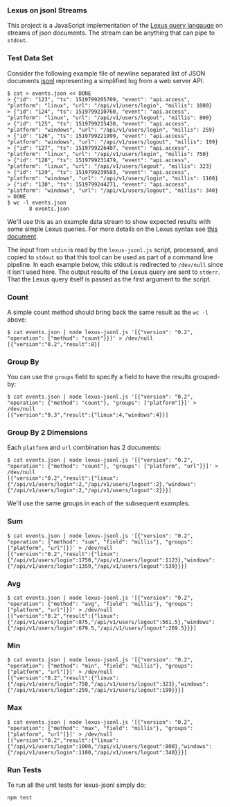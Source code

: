 ### Lexus on jsonl Streams

This project is a JavaScript implementation of the [Lexus query langauge](https://github.com/appcelerator/lexus) on streams of json documents. The stream can be anything that can pipe to `stdout`.

### Test Data Set

Consider the following example file of newline separated list of JSON documents [jsonl](http://jsonlines.org/) representing a simplified log from a web server API.

```
$ cat > events.json << DONE
> {"id": "123", "ts": 1519799205709, "event": "api.access", "platform": "linux", "url": "/api/v1/users/login", "millis": 1000}
> {"id": "124", "ts": 1519799210760, "event": "api.access", "platform": "linux", "url": "/api/v1/users/logout", "millis": 800}
> {"id": "125", "ts": 1519799215430, "event": "api.access", "platform": "windows", "url": "/api/v1/users/login", "millis": 259}
> {"id": "126", "ts": 1519799221999, "event": "api.access", "platform": "windows", "url": "/api/v1/users/logout", "millis": 199}
> {"id": "127", "ts": 1519799226407, "event": "api.access", "platform": "linux", "url": "/api/v1/users/login", "millis": 750}
> {"id": "128", "ts": 1519799231479, "event": "api.access", "platform": "linux", "url": "/api/v1/users/logout", "millis": 323}
> {"id": "129", "ts": 1519799239583, "event": "api.access", "platform": "windows", "url": "/api/v1/users/login", "millis": 1100}
> {"id": "130", "ts": 1519799244271, "event": "api.access", "platform": "windows", "url": "/api/v1/users/logout", "millis": 340}
> DONE
$ wc -l events.json
       8 events.json
```
We'll use this as an example data stream to show expected results with some simple Lexus queries.
For more details on the Lexus syntax see [this document](https://github.com/appcelerator/lexus/blob/master/docs/getting-started.md).

The input from `stdin` is read by the `lexus-jsonl.js` script, processed, and copied to `stdout` so that this tool can be used as part of a command line pipeline.
In each example below, this stdout is redirected to `/dev/null` since it isn't used here.
The output results of the Lexus query are sent to `stderr`.
That the Lexus query itself is passed as the first argument to the script.

### Count

A simple count method should bring back the same result as the `wc -l` above:

```
$ cat events.json | node lexus-jsonl.js '[{"version": "0.2", "operation": {"method": "count"}}]' > /dev/null
[{"version":"0.2","result":8}]
```

### Group By

You can use the `groups` field to specify a field to have the results grouped-by:

```
$ cat events.json | node lexus-jsonl.js '[{"version": "0.2", "operation": {"method": "count"}, "groups": ["platform"]}]' > /dev/null
[{"version":"0.3","result":{"linux":4,"windows":4}}]
```

### Group By 2 Dimensions

Each `platform` and `url` combination has 2 documents:

```
$ cat events.json | node lexus-jsonl.js '[{"version": "0.2", "operation": {"method": "count"}, "groups": ["platform", "url"]}]' > /dev/null
[{"version":"0.2","result":{"linux":{"/api/v1/users/login":2,"/api/v1/users/logout":2},"windows":{"/api/v1/users/login":2,"/api/v1/users/logout":2}}}]
```

We'll use the same groups in each of the subsequent examples.

### Sum

```
$ cat events.json | node lexus-jsonl.js '[{"version": "0.2", "operation": {"method": "sum", "field": "millis"}, "groups": ["platform", "url"]}]' > /dev/null
[{"version":"0.2","result":{"linux":{"/api/v1/users/login":1750,"/api/v1/users/logout":1123},"windows":{"/api/v1/users/login":1359,"/api/v1/users/logout":539}}}]
```

### Avg

```
$ cat events.json | node lexus-jsonl.js '[{"version": "0.2", "operation": {"method": "avg", "field": "millis"}, "groups": ["platform", "url"]}]' > /dev/null
[{"version":"0.2","result":{"linux":{"/api/v1/users/login":875,"/api/v1/users/logout":561.5},"windows":{"/api/v1/users/login":679.5,"/api/v1/users/logout":269.5}}}]
```

### Min

```
$ cat events.json | node lexus-jsonl.js '[{"version": "0.2", "operation": {"method": "min", "field": "millis"}, "groups": ["platform", "url"]}]' > /dev/null
[{"version":"0.2","result":{"linux":{"/api/v1/users/login":750,"/api/v1/users/logout":323},"windows":{"/api/v1/users/login":259,"/api/v1/users/logout":199}}}]

```

### Max

```
$ cat events.json | node lexus-jsonl.js '[{"version": "0.2", "operation": {"method": "max", "field": "millis"}, "groups": ["platform", "url"]}]' > /dev/null
[{"version":"0.2","result":{"linux":{"/api/v1/users/login":1000,"/api/v1/users/logout":800},"windows":{"/api/v1/users/login":1100,"/api/v1/users/logout":340}}}]
```

### Run Tests

To run all the unit tests for lexus-jsonl simply do:

```
npm test
```
